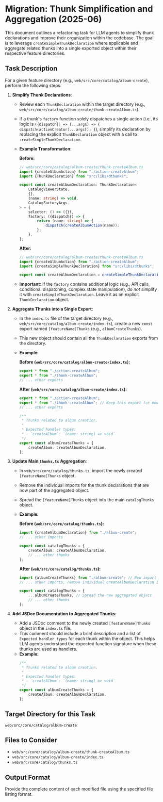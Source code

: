 # Migration: Thunk Simplification and Aggregation (2025-06)

This document outlines a refactoring task for LLM agents to simplify thunk declarations and improve their organization within the codebase. The goal is to leverage `createSimpleThunkDeclaration` where applicable and aggregate related thunks into a single exported object within their respective feature directories.

## Task Description

For a given feature directory (e.g., `web/src/core/catalog/album-create`), perform the following steps:

1.  **Simplify Thunk Declarations**:
    *   Review each `ThunkDeclaration` within the target directory (e.g., `web/src/core/catalog/album-create/thunk-createAlbum.ts`).
    *   If a thunk's `factory` function solely dispatches a single action (i.e., its logic is `({dispatch}) => (...args) => { dispatch(actionCreator(...args)); }`), simplify its declaration by replacing the explicit `ThunkDeclaration` object with a call to `createSimpleThunkDeclaration`.
    *   **Example Transformation**:

        **Before:**
        ```typescript
        // web/src/core/catalog/album-create/thunk-createAlbum.ts
        import {createAlbumAction} from "./action-createAlbum";
        import {ThunkDeclaration} from "src/libs/dthunks";

        export const createAlbumDeclaration: ThunkDeclaration<
            CatalogViewerState,
            {},
            (name: string) => void,
            CatalogFactoryArgs
        > = {
            selector: () => ({}),
            factory: ({dispatch}) => {
                return (name: string) => {
                    dispatch(createAlbumAction(name));
                };
            },
        };
        ```

        **After:**
        ```typescript
        // web/src/core/catalog/album-create/thunk-createAlbum.ts
        import {createAlbumAction} from "./action-createAlbum";
        import {createSimpleThunkDeclaration} from "src/libs/dthunks";

        export const createAlbumDeclaration = createSimpleThunkDeclaration(createAlbumAction);
        ```
    *   **Important**: If the `factory` contains additional logic (e.g., API calls, conditional dispatching, complex state manipulation), *do not* simplify it with `createSimpleThunkDeclaration`. Leave it as an explicit `ThunkDeclaration` object.

2.  **Aggregate Thunks into a Single Export**:
    *   In the `index.ts` file of the target directory (e.g., `web/src/core/catalog/album-create/index.ts`), create a new `const` export named `[featureName]Thunks` (e.g., `albumCreateThunks`).
    *   This new object should contain all the `ThunkDeclaration` exports from the directory.
    *   **Example**:

        **Before (`web/src/core/catalog/album-create/index.ts`):**
        ```typescript
        export * from "./action-createAlbum";
        export * from "./thunk-createAlbum";
        // ... other exports
        ```

        **After (`web/src/core/catalog/album-create/index.ts`):**
        ```typescript
        export * from "./action-createAlbum";
        export * from "./thunk-createAlbum"; // Keep this export for now, will be removed later
        // ... other exports

        /**
         * Thunks related to album creation.
         *
         * Expected handler types:
         * - `createAlbum`: `(name: string) => void`
         */
        export const albumCreateThunks = {
            createAlbum: createAlbumDeclaration,
        };
        ```

3.  **Update Main `thunks.ts` Aggregation**:
    *   In `web/src/core/catalog/thunks.ts`, import the newly created `[featureName]Thunks` object.
    *   Remove the individual imports for the thunk declarations that are now part of the aggregated object.
    *   Spread the `[featureName]Thunks` object into the main `catalogThunks` object.
    *   **Example**:

        **Before (`web/src/core/catalog/thunks.ts`):**
        ```typescript
        import {createAlbumDeclaration} from "./album-create";
        // ... other imports

        export const catalogThunks = {
            createAlbum: createAlbumDeclaration,
            // ... other thunks
        };
        ```

        **After (`web/src/core/catalog/thunks.ts`):**
        ```typescript
        import {albumCreateThunks} from "./album-create"; // New import
        // ... other imports, remove individual createAlbumDeclaration import

        export const catalogThunks = {
            ...albumCreateThunks, // Spread the new aggregated object
            // ... other thunks
        };
        ```

4.  **Add JSDoc Documentation to Aggregated Thunks**:
    *   Add a JSDoc comment to the newly created `[featureName]Thunks` object in the `index.ts` file.
    *   This comment should include a brief description and a list of `Expected handler types` for each thunk within the object. This helps LLM agents understand the expected function signature when these thunks are used as handlers.
    *   **Example**:
        ```typescript
        /**
         * Thunks related to album creation.
         *
         * Expected handler types:
         * - `createAlbum`: `(name: string) => void`
         */
        export const albumCreateThunks = {
            createAlbum: createAlbumDeclaration,
        };
        ```

## Target Directory for this Task

`web/src/core/catalog/album-create`

## Files to Consider

*   `web/src/core/catalog/album-create/thunk-createAlbum.ts`
*   `web/src/core/catalog/album-create/index.ts`
*   `web/src/core/catalog/thunks.ts`

## Output Format

Provide the complete content of each modified file using the specified file listing format.
